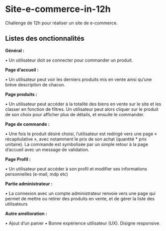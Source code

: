 # Site-e-commerce-in-12h
Challenge de 12h pour réaliser un site de e-commerce.

## Listes des onctionnalités


**Général :**

•	Un utilisateur doit se connecter pour commander un produit. 

**Page d’accueil :**

•	Un utilisateur peut voir les derniers produits mis en vente ainsi qu’une brève description de chacun.

**Page produits :**

•	Un utilisateur peut accéder à la totalité des biens en vente sur le site et les classer en fonction de filtres. Un utilisateur peut alors cliquer sur le produit de son choix pour afficher plus de détails, et ensuite le commander.

**Page de commande :**

•	Une fois le produit désiré choisi, l’utilisateur est redirigé vers une page « récapitulative », avec notamment le prix de son achat (quantité * prix unitaire). La commande est symbolisée par un simple retour à la page d’accueil avec un message de validation.

**Page Profil :**

•	Un utilisateur peut accéder à son profil et modifier ses informations personnelles (e-mail, mdp etc)

**Partie administrateur :**

•	La connexion avec un compte administrateur renvoie vers une page qui permet de mettre ou retirer des produits en vente, et de gérer la liste des utilisateurs

**Autre amélioration :**

•	Ajout d’un panier
•	Bonne expérience utilisateur (UX). Disigne responsive.
